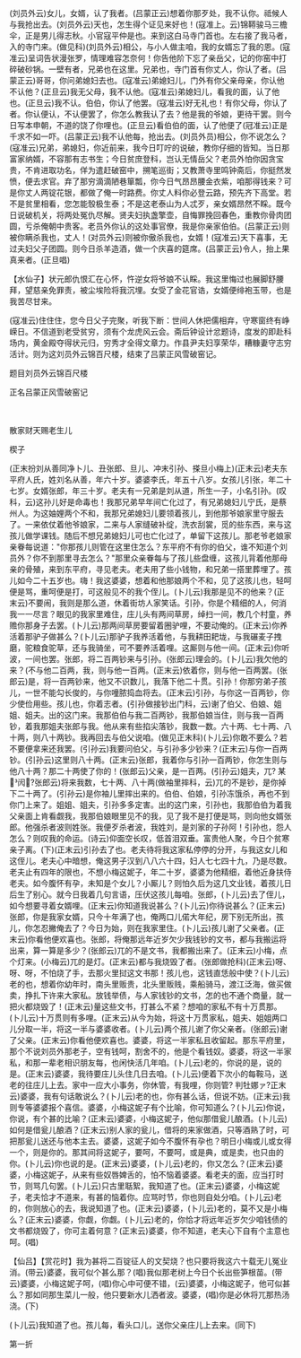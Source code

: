 <!-- { "loadSidebar": true } -->
(刘员外云)女儿，女婿，认了我者。(吕蒙正云)想着你那歹处，我不认你。祗候人与我抢出去。(刘员外云)天也，怎生得个证见来好也！(寇准上。云)锦鞯骏马三檐伞，正是男儿得志秋。小官寇平仲是也。来到这白马寺门首也。左右接了我马者，入的寺门来。(做见科)(刘员外云)相公，与小人做主咱，我的女婿忘了我的恩。(寇准云)呈词告状漫张罗，情理难容怎奈何！你告他阶下忘了亲岳父，记的你窑中打碎破砂锅。一壁有者，兄弟也在这里。兄弟也，寺门首有你丈人，你认了者。(吕蒙正云)哥哥，你问弟媳妇去也。(寇准云)弟媳妇儿，门外有你父亲母亲，你认他不认他？(正旦云)我无父母，我不认他。(寇准云)弟媳妇儿，看我的面，认了他也。(正旦云)我不认。伯伯，你认了他罢。(寇准云)好无礼也！有你父母，你认了者。你认便认，不认便罢了，你怎么教我认了去？他是我的爷娘，更待干罢。则今日写本申朝，不道的饶了你哩也。(正旦云)看伯伯的面，认了他便了(冠准云)正是千求不如一吓。(吕蒙正云)我不认他每，抢出去。(刘员外员)相公，你不说怎么？(寇准云)兄弟，弟媳妇，你近前来，我今日叮咛的说破，教你仔细的皆知。当日那富家纳婿，不容那有志书生；今日贫庶登科，岂认无情岳父？老员外怕你因贪宝贵，不肯进取功名，佯为遣赶破窑中，搠笔巡街；又教萧寺里鸣钟斋后，你挺然发愤，便去求官。弃了那穷滴滴陋巷箪瓢，你今日气昂昂腰金衣紫，咱那得钱来？可是你丈人两锭花银，都做了俺一时路费。你丈人料你必登云路，预先齐下高堂。若不是贫里相看，您怎能彀极生泰；不是这老泰山为人忒歹，亲女婿昂然不睬。既今日说破机关，将两处冤仇尽解。贤夫妇执盏擎壶，自悔罪挽回春色，重教你骨肉团圆，亏杀俺朝中贵客。老员外你认的这处事官僚，我是你亲家伯伯。(吕蒙正云)则被你瞒杀我也，丈人！(对员外云)则被你傲杀我也，女婿！(寇准云)天下喜事，无过夫妇父子团圆。则今日杀羊造酒，做一个庆喜的筵席。(吕蒙正云)令人，抬上果真来者。(正旦唱)

【水仙子】状元郎仇恨汇在心怀，忤逆女将爷娘不认睬。我这里悔过也展脚舒腰拜，望慈亲免罪责，被尘埃险将我沉埋。女受了金花官诰，女婿便绯袍玉带，也是我苦尽甘来。

(寇准云)住住住，您今日父子完聚，听我下断：世间人休把儒相弃，守寒窗终有峥嵘日。不信道到老受贫穷，须有个龙虎风云会。斋后钟设计忿题诗，度发的即赴科场内，黄金殿夺得状元归，穷秀才全得文章力。作县尹夫妇享荣华，糟糠妻守志穷活计。则为这刘员外云锦百尺楼，结束了吕蒙正风雪破窑记。

题目刘员外云锦百尺楼

正名吕蒙正风雪破窑记


　
　




散家财天赐老生儿

楔子

(正末扮刘从善同净卜儿、丑张郎、旦儿、冲末引孙、搽旦小梅上)(正末云)老夫东平府人氏，姓刘名从善，年六十岁。婆婆李氏，年五十八岁。女孩儿引张，年二十七岁。女婿张郎，年三十岁。老夫有一兄弟是刘从道，所生一子，小名引孙。(叹科，云)这孙儿好是命毒也！我那兄弟早年间亡化过了，有兄弟媳妇儿宁氏，是蔡州人。为这妯娌两个不和，我那兄弟媳妇儿要领着孩儿，到他那爷娘家里守服去了。一来依仗着他爷娘家，二来与人家缝破补绽，洗衣刮裳，觅的些东西，来与这孩儿做学课钱。随后不想兄弟媳妇儿可也亡化过了，单留下这孩儿。那老爷老娘家亲眷每说道："你那孩儿则管在这里住怎么？东平府不有你的伯父，谁不知道个刘员外？你不到那里寻去怎么？"那里众亲眷每与了孩儿些盘缠，这孩儿背着他那母亲的骨殖，来到东平府，寻见老夫。老夫用了些小钱物，和兄弟一搭里葬埋了。孩儿如今二十五岁也。嗨！我这婆婆，想着和他那娘两个不和，见了这孩儿也，轻呵便是骂，重呵便是打，可这般见不的我个侄儿。(卜儿云)我那是见不的他来？(正末云)不要闹，我则是那么道，休着街坊人家笑话。引孙，你是个精细的人，何消我一一尽言？眼见的我家里难住，庄儿头有两间草房，绰扫一间，教几个村童，养赡你那身子去罢。(卜儿云)那两间草房要留着圈驴哩，不要动俺的。(正末云)你养活着那驴子做甚么？(卜儿云)那驴子我养活着他，与我耕田耙垅，与我碾麦子拽磨，驼粮食驼草，还与我骑坐，可不要养活着哩。这厮则与他一间。(正末云)你听波，一间也罢。张郎，将二百两钞来与引孙。(张郎云)理会的。(卜儿云)我欠他的来？(不与他二百两，我，则与他一百两。(正末云)依着你，则与他一百两罢。(张郎云)是，将一百两钞来，他又不识数儿，我落下他二十贯。引孙！你那穷弟子孩儿，一世不能勾长俊的，与你噇脓捣血将去。(正末云)引孙，与你这一百两钞，你少使俭用些。孩儿也，你着志者。(引孙做接钞出门科，云)谢了伯父、伯娘、姐姐、姐夫。出的这门来。我那伯伯与我二百两钞，我那伯娘当住，则与我一百两钞，着我那姐夫张郎与我。他从来有些掐尖落钞，我数一数。六十两、七十两、八十两，则八十两钞。我再回去与伯父说咱。(做见正末科)(卜儿云)你敢不要么？若不要便拿来还我罢。(引孙云)我要问伯父，与引孙多少钞来？(正末云)与你一百两钞。(引孙云)这里则八十两。(正末云)张郎，我着你与引孙一百两钞，你怎生则与他八十两？那二十两使了你的！(张郎云)父亲，是一百两。(引孙云)姐夫，兀?
某闶?张郎云)将来我数，七十两、八十两(做袖里摔科，云)兀的不是钞，是你掉下二十两了。(引孙云)是你袖儿里摔出来的。伯伯、伯娘，引孙冻饿杀，再也不到你门上来了。姐姐、姐夫，引孙多多定害。出的这门来，引孙也，我那伯伯为着我父亲面上肯看觑我，我那伯娘眼里见不的我，见了我不是打便是骂，则向他女婿张郎。他强杀者波则姓张。我便歹杀者波，我姓刘，是刘家的子孙阿！引孙也，怨人怎么？则叹我的命运。(诗云)仰面空长叹，低首泪双垂。富贵他人聚，今日个贫寒亲子离。(下)(正末云)引孙去了也。老夫待将我这家私停停的分开，与我这女儿和这侄儿。老夫心中暗想，俺这男子汉到八八六十四，妇人七七四十九，乃是尽数。老夫止有四年的限也，不想小梅这妮子，年二十岁，婆婆为他精细，着他近身扶侍老夫。如今腹怀有孕，未知是个女儿？小厮儿？则怕久后为这几文业钱，着孩儿日后生了别心。就今日我着几句言语，压伏这孩儿每咱。张郎，(卜儿云)去了侄儿，如今想要寻着女婿哩。(正末云)你知道我说甚么？(卜儿云)你待说甚么？(正末云)张郎，你是我家女婿，只今十年满了也，俺两口儿偌大年纪，房下别无所出，孩儿，你怎忍撇俺去了？今日为始，则在我家里住。(卜儿云)孩儿谢了父亲者。(正末云)你看他便欢喜也。张郎，将俺那远年近岁欠少我钱钞的文书，都与我搬运将出来，算一算是多少？(张郎云)兀的不是文书，我都搬出来了。(正末云)小梅，点个灯来。(小梅云)兀的是灯。(正末云)都与我烧毁了者。(张郎做抢科)(正末云)呀、呀、呀，不怕烧了手，去那火里挝这文书那！孩儿也，这钱直恁般中使？(卜儿云)老的也，想着你幼年时，南头里贩贵，北头里贩贱，乘船骑马，渡江泛海，做买做卖，挣扎下许来大家私。放钱举债，与人家钱钞的文书，怎的也不通个商量，就一把火都烧毁了！(正末云)量这些文书，打甚么不紧？想咱的家私不有十万贯那。(卜儿云)十万贯则有多哩。(正末云)从今为始，将这十万贯家私，姐夫、姐姐两口儿分取一半，将这一半与婆婆收者。(卜儿云)两个孩儿谢了你父亲者。(张郎云)谢了父亲。(正末云)你看他便欢喜也。婆婆，将这一半家私且收留起。那东平府里，那个不说刘员外那老子，空有钱呵，割舍不的，他是个看钱奴。婆婆，将这一半家私，和那一辈老相识朋友每，也闲快活几年咱。(卜儿云)老的，你说的是，说的是。(正末云)婆婆，我待要庄儿头住几日去咱。(卜儿云)便着下次小的每鞍马，送老的往庄儿上去。家中一应大小事务，你休管，有我哩，你则管?
判牡娜ァ?正末云)婆婆，我有句话敢说么？(卜儿云)老的也，你有甚么话，但说不妨。(正末云)我则专等婆婆报个喜信。婆婆，小梅这妮子有个比喻，你可知道么？(卜儿云)你说，你说，有个甚的比喻？(正末云)婆婆，小梅这妮子，他似那借瓮儿酿酒。(卜儿云)如何是借瓮儿酿酒？(正末云)别人家的瓮儿，借将的来家做酒，只等酒熟了时，可把那瓮儿送还与他本主去。婆婆，这妮子如今不腹怀有孕也？明日小梅或儿或女得一个，则是你的。那其间将这妮子，要呵，不要呵，或是典，或是卖，也只由的你。(卜儿云)你也说的是。(正末云)婆婆，(卜儿云)老的，你又怎么？(正末云)婆婆，小梅这妮子，从来有些奴唇婢舌的，怕不恼着婆婆。看老夫的面，应当打时节，则骂几句罢。(卜儿云)只古里聒絮，我知道了也。(正末云)婆婆，小梅这妮子，老夫恰才不道来，有甚的恼着你。应骂时节，你也则自处分咱。(卜儿云)老的，你则放心的去，我说知道了也。(正末云)婆婆，(卜儿云)老的，莫不又是小梅么？(正末云)婆婆，你觑，你觑。(卜儿云)老的，你恰才将远年近岁欠少咱钱债的文书都烧毁了，你可主着何意？(正末云)婆婆，你不知道，老夫心下自有个主意也呵。(唱)

【仙吕】【赏花时】我为甚将二百锭征人的文契烧？也只要将我这六十载无儿冤业消。(带云)婆婆，我可似个甚么那？(唱)我似那老树上今日个长出些笋根苗。(带云)婆婆，小梅这妮子呵，(唱)你心中可便不错，(云)婆婆，小梅这妮子，他可似甚么？那如同那生菜儿一般，他只要新水儿洒者波。婆婆，(唱)你是必休将兀那热汤浇。(下)

(卜儿云)我知道了也。孩儿每，看头口儿，送你父亲庄儿上去来。(同下)


第一折

